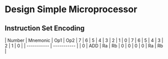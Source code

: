 # Design Simple Microprocessor
## Instruction Set Encoding
| Number | Mnemonic | Op1 | Op2 | 7 | 6 | 5 | 4 | 3 | 2 | 1 | 0 | 7 | 6 | 5 | 4 | 3 | 2 | 1 | 0 |
| ----------- | ----------- |
| 0 | ADD | Ra | Rb | 0 | 0 | 0 | 0 | Ra | Rb |
